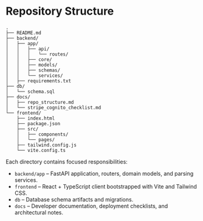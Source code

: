 # Repository Structure

```
.
├── README.md
├── backend/
│   ├── app/
│   │   ├── api/
│   │   │   └── routes/
│   │   ├── core/
│   │   ├── models/
│   │   ├── schemas/
│   │   └── services/
│   ├── requirements.txt
├── db/
│   └── schema.sql
├── docs/
│   ├── repo_structure.md
│   └── stripe_cognito_checklist.md
└── frontend/
    ├── index.html
    ├── package.json
    ├── src/
    │   ├── components/
    │   └── pages/
    ├── tailwind.config.js
    └── vite.config.ts
```

Each directory contains focused responsibilities:

- `backend/app` – FastAPI application, routers, domain models, and parsing services.
- `frontend` – React + TypeScript client bootstrapped with Vite and Tailwind CSS.
- `db` – Database schema artifacts and migrations.
- `docs` – Developer documentation, deployment checklists, and architectural notes.
